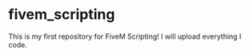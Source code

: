 # fivem_scripting
This is my first repository for FiveM Scripting! I will upload everything I code.
